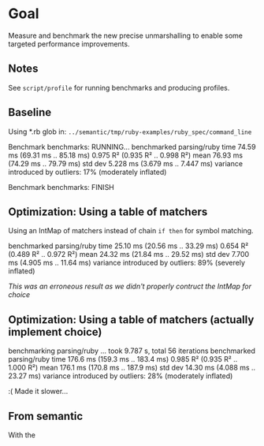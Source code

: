 # Goal

Measure and benchmark the new precise unmarshalling to enable some targeted performance improvements.

## Notes

See `script/profile` for running benchmarks and producing profiles.

## Baseline

Using *.rb glob in:
`../semantic/tmp/ruby-examples/ruby_spec/command_line`

Benchmark benchmarks: RUNNING...
benchmarked parsing/ruby
time                 74.59 ms   (69.31 ms .. 85.18 ms)
                     0.975 R²   (0.935 R² .. 0.998 R²)
mean                 76.93 ms   (74.29 ms .. 79.79 ms)
std dev              5.228 ms   (3.679 ms .. 7.447 ms)
variance introduced by outliers: 17% (moderately inflated)

Benchmark benchmarks: FINISH

## Optimization: Using a table of matchers

Using an IntMap of matchers instead of chain `if then` for symbol matching.

benchmarked parsing/ruby
time                 25.10 ms   (20.56 ms .. 33.29 ms)
                     0.654 R²   (0.489 R² .. 0.972 R²)
mean                 24.32 ms   (21.84 ms .. 29.52 ms)
std dev              7.700 ms   (4.905 ms .. 11.64 ms)
variance introduced by outliers: 89% (severely inflated)

*This was an erroneous result as we didn't properly contruct the IntMap for choice*


## Optimization: Using a table of matchers (actually implement choice)

benchmarking parsing/ruby ... took 9.787 s, total 56 iterations
benchmarked parsing/ruby
time                 176.6 ms   (159.3 ms .. 183.4 ms)
                     0.985 R²   (0.935 R² .. 1.000 R²)
mean                 176.1 ms   (170.8 ms .. 187.9 ms)
std dev              14.30 ms   (4.088 ms .. 23.27 ms)
variance introduced by outliers: 28% (moderately inflated)

:( Made it slower...

## From semantic

With the

